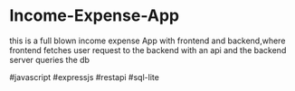# Income-Expense-App
this is a full blown income expense App with frontend and backend,where frontend fetches user request to the backend with an api and the backend server queries the db 

#javascript
#expressjs
#restapi
#sql-lite
